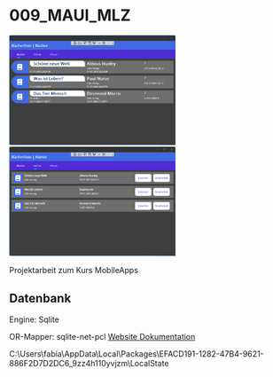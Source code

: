 # 009_MAUI_MLZ

<img src="https://github.com/suterfabian/maui-mlz/blob/main/screenshot-01.png?raw=true" width="300">

<img src="https://github.com/suterfabian/maui-mlz/blob/main/screenshot-02.png?raw=true" width="300">

Projektarbeit zum Kurs MobileApps

## Datenbank

Engine: Sqlite

OR-Mapper: sqlite-net-pcl
[Website ](https://github.com/praeclarum/sqlite-net)
[Dokumentation](https://github.com/praeclarum/sqlite-net/wiki)




C:\Users\fabia\AppData\Local\Packages\EFACD191-1282-47B4-9621-886F2D7D2DC6_9zz4h110yvjzm\LocalState
